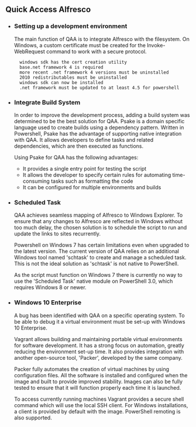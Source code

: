 ## Quick Access Alfresco

- ### Setting up a development environment

    The main function of QAA is to integrate Alfresco with the filesystem. On Windows, a custom certificate must be created for the Invoke-WebRequest command to work with a secure protocol.

        windows sdk has the cert creation utility
        base.net framework 4 is required
        more recent .net framework 4 versions must be uninstalled
        2010 redistributables must be uninstalled
        windows sdk can now be installed
        .net framework must be updated to at least 4.5 for powershell

- ### Integrate Build System

    In order to improve the development process, adding a build system was determined to be the best solution for QAA. Psake is a domain specific language used to create builds using a dependency pattern. Written in Powershell, Psake has the advantage of supporting native integration with QAA. It allows developers to define tasks and related dependencies, which are then executed as functions.

    Using Psake for QAA has the following advantages:
    - It provides a single entry point for testing the script
    - It allows the developer to specify certain rules for automating time-consuming tasks such as formatting the code
    - It can be configured for multiple environments and builds

- ### Scheduled Task

    QAA achieves seamless mapping of Alfresco to Windows Explorer. To ensure that any changes to Alfresco are reflected in Windows without too much delay, the chosen solution is to schedule the script to run and update the links to sites recurrently.
    
    Powershell on Windows 7 has certain limitations even when upgraded to the latest version. The current version of QAA relies on an additional Windows tool named 'schtask' to create and manage a scheduled task. This is not the ideal solution as 'schtask' is not native to PowerShell.

    As the script must function on Windows 7 there is currently no way to use the 'Scheduled Task' native module on PowerShell 3.0, which requires Windows 8 or newer.

- ### Windows 10 Enterprise

    A bug has been identified with QAA on a specific operating system. To be able to debug it a virtual environment must be set-up with Windows 10 Enterprise.

    Vagrant allows building and maintaining portable virtual environments for software development. It has a strong focus on automation, greatly reducing the environment set-up time. It also provides integration with another open-source tool, 'Packer', developed by the same company.
    
    Packer fully automates the creation of virtual machines by using configuration files. All the software is installed and configured when the image and built to provide improved stability. Images can also be fully tested to ensure that it will function properly each time it is launched.

    To access currently running machines Vagrant provides a secure shell command which will use the local SSH client. For Windows installations, a client is provided by default with the image. PowerShell remoting is also supported.